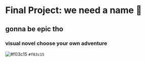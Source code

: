 # Final Project: we need a name 🐸
## gonna be epic tho
### visual novel choose your own adventure
![#f03c15](✨ඩ✨) `#f03c15`